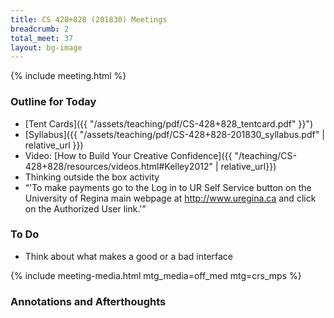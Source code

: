 ```yaml
---
title: CS 428+828 (201830) Meetings
breadcrumb: 2
total_meet: 37
layout: bg-image
---
```

{% include meeting.html %}

### Outline for Today

* [Tent Cards]({{ "/assets/teaching/pdf/CS-428+828_tentcard.pdf" }}")
* [Syllabus]({{ "/assets/teaching/pdf/CS-428+828-201830_syllabus.pdf" | relative_url }})
* Video: [How to Build Your Creative Confidence]({{ "/teaching/CS-428+828/resources/videos.html#Kelley2012" | relative_url}})
* Thinking outside the box activity
* &ldquo;'To make payments go to the Log in to UR Self Service button on the University of Regina main webpage at http://www.uregina.ca and click on the Authorized User link.'&rdquo;

### To Do

* Think about what makes a good or a bad interface

{% include meeting-media.html mtg_media=off_med mtg=crs_mps %}

### Annotations and Afterthoughts
